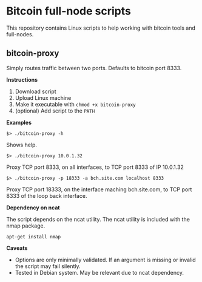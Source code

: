Bitcoin full-node scripts
=========================

This repository contains Linux scripts to help working with bitcoin tools and full-nodes.

bitcoin-proxy
-------------

Simply routes traffic between two ports. Defaults to bitcoin port 8333.

**Instructions**

  1. Download script
  2. Upload Linux machine
  3. Make it executable with `chmod +x bitcoin-proxy`
  4. (optional) Add script to the `PATH`

**Examples**

`$> ./bitcoin-proxy -h`

Shows help.

`$> ./bitcoin-proxy 10.0.1.32`

Proxy TCP port 8333, on all interfaces, to TCP port 8333 of IP 10.0.1.32

`$> ./bitcoin-proxy -p 18333 -a bch.site.com localhost 8333`

Proxy TCP port 18333, on the interface maching bch.site.com, to TCP port 8333 of the loop back interface.

**Dependency on ncat**

The script depends on the ncat utility. The ncat utility is included with the nmap package.

`apt-get install nmap`

**Caveats**

  * Options are only minimally validated. If an argument is missing or invalid the script may fail silently.
  * Tested in Debian system. May be relevant due to ncat dependency.
